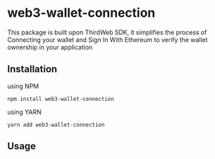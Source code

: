 # web3-wallet-connection

This package is built upon ThirdWeb SDK, it simplifies the process of Connecting your wallet and Sign In With Ethereum to verify the wallet ownership in your application

## Installation

using NPM
```
npm install web3-wallet-connection
```

using YARN
```
yarn add web3-wallet-connection
```

## Usage 
